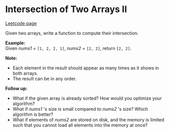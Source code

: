 # Intersection of Two Arrays II
[Leetcode page](https://leetcode.com/problems/intersection-of-two-arrays-ii/description)

Given two arrays, write a function to compute their intersection.

**Example:**  
Given _nums1_ = `[1, 2, 2, 1]`, _nums2_ = `[2, 2]`, return `[2, 2]`.

**Note:**  

  * Each element in the result should appear as many times as it shows in both arrays.
  * The result can be in any order.

**Follow up:**  

  * What if the given array is already sorted? How would you optimize your algorithm?
  * What if _nums1_ 's size is small compared to _nums2_ 's size? Which algorithm is better?
  * What if elements of _nums2_ are stored on disk, and the memory is limited such that you cannot load all elements into the memory at once?

